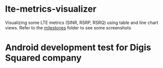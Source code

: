 # lte-metrics-visualizer
Visualizing some LTE metrics (SINR, RSRP, RSRQ) using table and line chart views.
Refer to the [milestones](https://github.com/AmmarRabie/lte-metrics-visualizer/tree/master/milestones) folder to see some screenshots 

# Android development test for Digis Squared company
